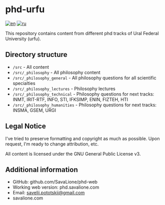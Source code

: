 # phd-urfu
[![en](https://img.shields.io/badge/lang-en-green.svg)](https://github.com/SavaLione/phd-web/blob/main/README.md) [![ru](https://img.shields.io/badge/lang-ru-green.svg)](https://github.com/SavaLione/phd-web/blob/main/README.ru.md)

This repository contains content from different phd tracks of Ural Federal University (urfu).

## Directory structure
* `/src`                         - All content
* `/src/_philosophy`             - All philosophy content
* `/src/_philosophy_general`     - All philosophy questions for all scientific specialties
* `/src/_philosophy_lectures`    - Philosophy lectures
* `/src/_philosophy_technical`   - Philosophy questions for next tracks: INMT, IRIT-RTF, INFO, STI, IFKSIMP, ENIN, FIZTEH, HTI
* `/src/_philosophy_humanities`  - Philosophy questions for next tracks: INSMA, GSEM, URGI

## Legal Notice
I've tried to preserve formatting and copyright as much as possible.
Upon request, I'm ready to change attribution, etc.

All content is licensed under the GNU General Public License v3.

## Additional information
* GitHub: github.com/SavaLione/phd-web
* Working web version: phd.savalione.com
* Email: savelii.pototskii@gmail.com
* savalione.com